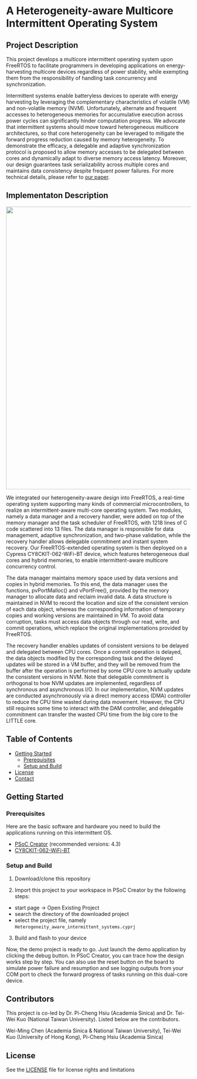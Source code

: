 # A Heterogeneity-aware Multicore Intermittent Operating System



<!-- ABOUT THE PROJECT -->
## Project Description
This project develops a multicore intermittent operating system upon FreeRTOS to facilitate programmers in developing applications on energy-harvesting multicore devices regardless of power stability, while exempting them from the responsibility of handling task concurrency and synchronization.

Intermittent systems enable batteryless devices to operate with energy harvesting by leveraging the complementary characteristics of volatile (VM) and non-volatile memory (NVM). Unfortunately, alternate and frequent accesses to heterogeneous memories for accumulative execution across power cycles can significantly hinder computation progress. We advocate that intermittent systems should move toward heterogeneous multicore architectures, so that core heterogeneity can be leveraged to mitigate the forward progress reduction caused by memory heterogeneity. To demonstrate the efficacy, a delegable and adaptive synchronization protocol is proposed to allow memory accesses to be delegated between cores and dynamically adapt to diverse memory access latency. Moreover, our design guarantees task serializability across multiple cores and maintains data consistency despite frequent power failures. For more technical details, please refer to [our paper](https://www.citi.sinica.edu.tw/papers/pchsiu/8055-F.pdf "link").


## Implementaton Description

<p align="center">
  <img src="https://i.imgur.com/HrdU833.jpg" width="768" />
</p>

We integrated our heterogeneity-aware design into FreeRTOS, a real-time operating system supporting many kinds of commercial microcontrollers, to realize an intermittent-aware multi-core operating system. Two modules, namely a data manager and a recovery handler, were added on top of the memory manager and the task scheduler of FreeRTOS, with 1218 lines of C code scattered into 13 files. The data manager is responsible for data management, adaptive synchronization, and two-phase validation, while the recovery handler allows delegable commitment and instant system recovery. Our FreeRTOS-extended operating system is then deployed on a Cypress CY8CKIT-062-WiFi-BT device, which features heterogeneous dual cores and hybrid memories, to enable intermittent-aware multicore concurrency control.

The data manager maintains memory space used by data versions and copies in hybrid memories. To this end, the data manager uses the functions, pvPortMalloc() and vPortFree(), provided by the memory manager to allocate data and reclaim invalid data. A data structure is maintained in NVM to record the location and size of the consistent version of each data object, whereas the corresponding information of temporary copies and working versions are maintained in VM. To avoid data corruption, tasks must access data objects through our read, write, and commit operations, which replace the original implementations provided by FreeRTOS.

The recovery handler enables updates of consistent versions to be delayed and delegated between CPU cores. Once a commit operation is delayed, the data objects modified by the corresponding task and the delayed updates will be stored in a VM buffer, and they will be removed from the buffer after the operation is performed by some CPU core to actually update the consistent versions in NVM. Note that delegable commitment is orthogonal to how NVM updates are implemented, regardless of synchronous and asynchronous I/O. In our implementation, NVM updates are conducted asynchronously via a direct memory access (DMA) controller to reduce the CPU time wasted during data movement. However, the CPU still requires some time to interact with the DAM controller, and delegable commitment can transfer the wasted CPU time from the big core to the LITTLE core.

<!-- TABLE OF CONTENTS -->
## Table of Contents
* [Getting Started](#getting-started)
  * [Prerequisites](#prerequisites)
  * [Setup and Build](#setup-and-build)
* [License](#license)
* [Contact](#contact)
<!--* [Contributing](#contributing)-->
<!-- GETTING STARTED -->
## Getting Started

### Prerequisites

Here are the basic software and hardware you need to build the applications running on this intermittent OS. 

* [PSoC Creator](https://www.cypress.com/products/psoc-creator-integrated-design-environment-ide "link") (recommended versions: 4.3)
* [CY8CKIT-062-WiFi-BT](https://www.cypress.com/documentation/development-kitsboards/psoc-6-wifi-bt-pioneer-kit-cy8ckit-062-wifi-bt "link")

### Setup and Build

1. Download/clone this repository

2. Import this project to your workspace in PSoC Creator by the following steps:
  * start page -> Open Existing Project
  * search the directory of the downloaded project
  * select the project file, namely ``Heterogeneity_aware_intermittent_systems.cyprj``
  
3. Build and flash to your device

Now, the demo project is ready to go. Just launch the demo application by clicking the debug button. In PSoC Creator, you can trace how the design works step by step. You can also use the reset button on the board to simulate power failure and resumption and see logging outputs from your COM port to check the forward progress of tasks running on this dual-core device. 

## Contributors

This project is co-led by Dr. Pi-Cheng Hsiu (Academia Sinica) and Dr. Tei-Wei Kuo (National Taiwan University). Listed below are the contributors.

Wei-Ming Chen (Academia Sinica & National Taiwan University),
Tei-Wei Kuo (University of Hong Kong),
Pi-Cheng Hsiu (Academia Sinica)

## License

See the [LICENSE](https://github.com/meenchen/HAMIS_DEMO/blob/master/LICENSE) file for license rights and limitations
